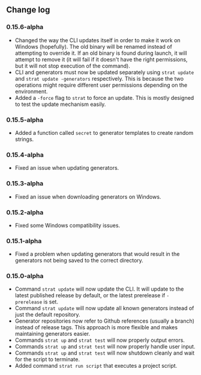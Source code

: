 ## Change log

### 0.15.6-alpha
 * Changed the way the CLI updates itself in order to make it
   work on Windows (hopefully). The old binary will be renamed
   instead of attempting to override it. If an old binary is
   found during launch, it will attempt to remove it (it will
   fail if it doesn't have the right permissions, but it will
   not stop execution of the command).
 * CLI and generators must now be updated separately using
   `strat update` and `strat update -generators` respectively.
   This is because the two operations might require different user
   permissions depending on the environment.
 * Added a `-force` flag to `strat` to force an update. This is
   mostly designed to test the update mechanism easily.

### 0.15.5-alpha
 * Added a function called `secret` to generator templates to create
   random strings.

### 0.15.4-alpha
 * Fixed an issue when updating generators.

### 0.15.3-alpha
 * Fixed an issue when downloading generators on Windows.

### 0.15.2-alpha
 * Fixed some Windows compatibility issues.

### 0.15.1-alpha
 * Fixed a problem when updating generators that would result in the
   generators not being saved to the correct directory.

### 0.15.0-alpha
 * Command `strat update` will now update the CLI. It will update to the
   latest published release by default, or the latest prerelease if
   `-prerelease` is set.
 * Command `strat update` will now update all known generators instead of just
   the default repository.
 * Generator repositories now refer to Github references (usually a branch)
   instead of release tags. This approach is more flexible and makes
   maintaining generators easier.
 * Commands `strat up` and `strat test` will now properly output errors.
 * Commands `strat up` and `strat test` will now properly handle user input.
 * Commands `strat up` and `strat test` will now shutdown cleanly and wait for
   the script to terminate.
 * Added command `strat run script` that executes a project script.

